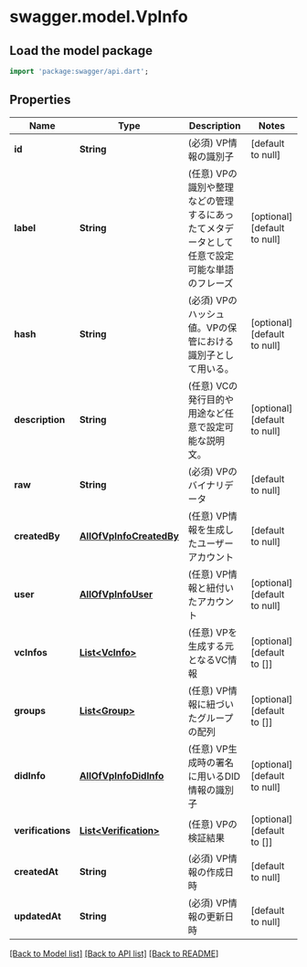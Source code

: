 # swagger.model.VpInfo

## Load the model package
```dart
import 'package:swagger/api.dart';
```

## Properties
Name | Type | Description | Notes
------------ | ------------- | ------------- | -------------
**id** | **String** | (必須) VP情報の識別子 | [default to null]
**label** | **String** | (任意) VPの識別や整理などの管理するにあったてメタデータとして任意で設定可能な単語のフレーズ | [optional] [default to null]
**hash** | **String** | (必須) VPのハッシュ値。VPの保管における識別子として用いる。 | [optional] [default to null]
**description** | **String** | (任意) VCの発行目的や用途など任意で設定可能な説明文。 | [optional] [default to null]
**raw** | **String** | (必須) VPのバイナリデータ | [default to null]
**createdBy** | [**AllOfVpInfoCreatedBy**](AllOfVpInfoCreatedBy.md) | (任意) VP情報を生成したユーザーアカウント | [default to null]
**user** | [**AllOfVpInfoUser**](AllOfVpInfoUser.md) | (任意) VP情報と紐付いたアカウント | [optional] [default to null]
**vcInfos** | [**List&lt;VcInfo&gt;**](VcInfo.md) | (任意) VPを生成する元となるVC情報 | [optional] [default to []]
**groups** | [**List&lt;Group&gt;**](Group.md) | (任意) VP情報に紐づいたグループの配列 | [optional] [default to []]
**didInfo** | [**AllOfVpInfoDidInfo**](AllOfVpInfoDidInfo.md) | (任意) VP生成時の署名に用いるDID情報の識別子 | [optional] [default to null]
**verifications** | [**List&lt;Verification&gt;**](Verification.md) | (任意) VPの検証結果 | [optional] [default to []]
**createdAt** | **String** | (必須) VP情報の作成日時 | [default to null]
**updatedAt** | **String** | (必須) VP情報の更新日時 | [default to null]

[[Back to Model list]](../README.md#documentation-for-models) [[Back to API list]](../README.md#documentation-for-api-endpoints) [[Back to README]](../README.md)

